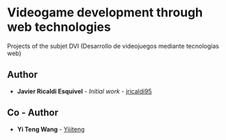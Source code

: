 # Videogame development through web technologies

Projects of the subjet DVI (Desarrollo de videojuegos mediante tecnologías web)

## Author

* **Javier Ricaldi Esquivel** - *Initial work* - [jricaldi95](https://github.com/jricaldi95)

## Co - Author

* **Yi Teng Wang** - [Yiiiteng](https://github.com/Yiiiteng)

